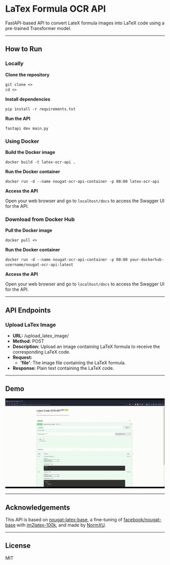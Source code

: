# LaTex Formula OCR API

FastAPI-based API to convert LateX formula images into LaTeX code using a pre-trained Transformer model.

---

## How to Run

### Locally

**Clone the repository**

```console
git clone <>
cd <>
```

**Install dependencies**

```console
pip install -r requirements.txt
```

**Run the API**

```console
fastapi dev main.py
```

### Using Docker

**Build the Docker image**

```console
docker build -t latex-ocr-api .
```

**Run the Docker container**

```console
docker run -d --name nougat-ocr-api-container -p 80:80 latex-ocr-api
```

**Access the API**

Open your web browser and go to `localhost/docs` to access the Swagger UI for the API.

### Download from Docker Hub

**Pull the Docker image**

```console
docker pull <>
```

**Run the Docker container**

```console
docker run -d --name nougat-ocr-api-container -p 80:80 your-dockerhub-username/nougat-ocr-api:latest
```

**Access the API**

Open your web browser and go to `localhost/docs` to access the Swagger UI for the API.

---

## API Endpoints

### Upload LaTex Image

- **URL:** /upload_latex_image/
- **Method:** POST
- **Description:** Upload an image containing LaTeX formula to receive the corresponding LaTeX code.
- **Request:**
    - **'file'**: The image file containing the LaTeX formula.
- **Response:** Plain text containing the LaTeX code.

---

## Demo

![Demo](./demo.gif)

---

## Acknowledgements

This API is based on [nougat-latex-base](https://huggingface.co/Norm/nougat-latex-base), a fine-tuning of [facebook/nougat-base](https://huggingface.co/facebook/nougat-base) with [im2latex-100k](https://zenodo.org/records/56198#.V2px0jXT6eA), and made by [NormXU](https://github.com/NormXU).

---

## License

MIT